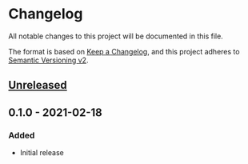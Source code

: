 # Changelog
All notable changes to this project will be documented in this file.

The format is based on [Keep a Changelog](https://keepachangelog.com/en/1.0.0/),
and this project adheres to [Semantic Versioning v2](https://semver.org/spec/v2.0.0.html).

## [Unreleased]

## 0.1.0 - 2021-02-18

### Added
- Initial release

[Unreleased]: https://github.com/f3ath/rfc-6901-dart/compare/0.1.0...HEAD